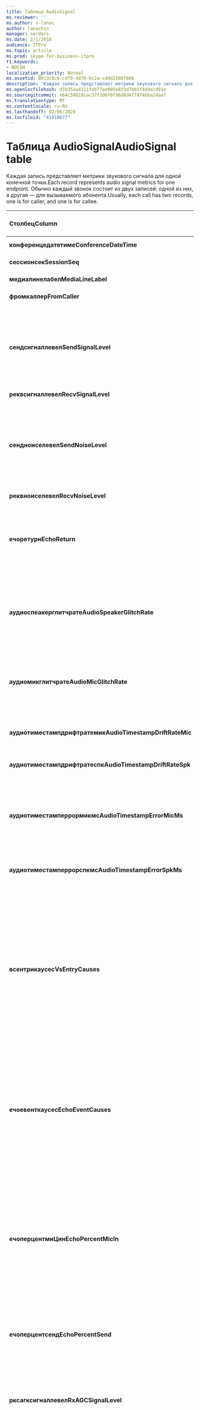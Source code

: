 ```yaml
---
title: Таблица AudioSignal
ms.reviewer: ''
ms.author: v-lanac
author: lanachin
manager: serdars
ms.date: 2/1/2018
audience: ITPro
ms.topic: article
ms.prod: skype-for-business-itpro
f1.keywords:
- NOCSH
localization_priority: Normal
ms.assetid: 0013c8c6-cdf9-4d70-bc2a-cddd1560f66b
description: 'Каждая запись представляет метрики звукового сигнала для одной конечной точки. Обычно каждый звонок состоит из двух записей: одной из них, а другая — для вызываемого абонента.'
ms.openlocfilehash: d1b35aa4111feb77ae905e833d7bb1f4d4acd01e
ms.sourcegitcommit: e64c50818cac37f3d6f0f96d0d4ff0f4bba24aef
ms.translationtype: MT
ms.contentlocale: ru-RU
ms.lasthandoff: 02/06/2020
ms.locfileid: "41810677"
---
```

# <a name="audiosignal-table"></a><span data-ttu-id="c6139-104">Таблица AudioSignal</span><span class="sxs-lookup"><span data-stu-id="c6139-104">AudioSignal table</span></span>
 
<span data-ttu-id="c6139-105">Каждая запись представляет метрики звукового сигнала для одной конечной точки.</span><span class="sxs-lookup"><span data-stu-id="c6139-105">Each record represents audio signal metrics for one endpoint.</span></span> <span data-ttu-id="c6139-106">Обычно каждый звонок состоит из двух записей: одной из них, а другая — для вызываемого абонента.</span><span class="sxs-lookup"><span data-stu-id="c6139-106">Usually, each call has two records, one is for caller, and one is for callee.</span></span> 
  
|<span data-ttu-id="c6139-107">**Столбец**</span><span class="sxs-lookup"><span data-stu-id="c6139-107">**Column**</span></span>|<span data-ttu-id="c6139-108">**Тип данных**</span><span class="sxs-lookup"><span data-stu-id="c6139-108">**Data Type**</span></span>|<span data-ttu-id="c6139-109">**Ключ/индекс**</span><span class="sxs-lookup"><span data-stu-id="c6139-109">**Key/Index**</span></span>|<span data-ttu-id="c6139-110">**Сведения**</span><span class="sxs-lookup"><span data-stu-id="c6139-110">**Details**</span></span>|
|:-----|:-----|:-----|:-----|
|<span data-ttu-id="c6139-111">**конференцедатетиме**</span><span class="sxs-lookup"><span data-stu-id="c6139-111">**ConferenceDateTime**</span></span> <br/> |<span data-ttu-id="c6139-112">datetime</span><span class="sxs-lookup"><span data-stu-id="c6139-112">datetime</span></span>  <br/> |<span data-ttu-id="c6139-113">Primary</span><span class="sxs-lookup"><span data-stu-id="c6139-113">Primary</span></span>  <br/> |<span data-ttu-id="c6139-114">На которую ссылается [Таблица медиалине](medialine-0.md).</span><span class="sxs-lookup"><span data-stu-id="c6139-114">Referenced from the [MediaLine table](medialine-0.md).</span></span>  <br/> |
|<span data-ttu-id="c6139-115">**сессионсек**</span><span class="sxs-lookup"><span data-stu-id="c6139-115">**SessionSeq**</span></span> <br/> |<span data-ttu-id="c6139-116">целое</span><span class="sxs-lookup"><span data-stu-id="c6139-116">int</span></span>  <br/> |<span data-ttu-id="c6139-117">Primary</span><span class="sxs-lookup"><span data-stu-id="c6139-117">Primary</span></span>  <br/> |<span data-ttu-id="c6139-118">На которую ссылается [Таблица медиалине](medialine-0.md).</span><span class="sxs-lookup"><span data-stu-id="c6139-118">Referenced from the [MediaLine table](medialine-0.md).</span></span>  <br/> |
|<span data-ttu-id="c6139-119">**медиалинелабел**</span><span class="sxs-lookup"><span data-stu-id="c6139-119">**MediaLineLabel**</span></span> <br/> |<span data-ttu-id="c6139-120">tinyint</span><span class="sxs-lookup"><span data-stu-id="c6139-120">tinyint</span></span>  <br/> |<span data-ttu-id="c6139-121">Primary</span><span class="sxs-lookup"><span data-stu-id="c6139-121">Primary</span></span>  <br/> |<span data-ttu-id="c6139-122">На которую ссылается [Таблица медиалине](medialine-0.md).</span><span class="sxs-lookup"><span data-stu-id="c6139-122">Referenced from the [MediaLine table](medialine-0.md).</span></span>  <br/> |
|<span data-ttu-id="c6139-123">**фромкаллер**</span><span class="sxs-lookup"><span data-stu-id="c6139-123">**FromCaller**</span></span> <br/> |<span data-ttu-id="c6139-124">бит</span><span class="sxs-lookup"><span data-stu-id="c6139-124">bit</span></span>  <br/> |<span data-ttu-id="c6139-125">Primary</span><span class="sxs-lookup"><span data-stu-id="c6139-125">Primary</span></span>  <br/> |<span data-ttu-id="c6139-126">0: данные вызывающего абонента</span><span class="sxs-lookup"><span data-stu-id="c6139-126">0: Callee's data</span></span>  <br/> <span data-ttu-id="c6139-127">1: данные вызывающего абонента</span><span class="sxs-lookup"><span data-stu-id="c6139-127">1: Caller's data</span></span>  <br/> |
|<span data-ttu-id="c6139-128">**сендсигналлевел**</span><span class="sxs-lookup"><span data-stu-id="c6139-128">**SendSignalLevel**</span></span> <br/> |<span data-ttu-id="c6139-129">целое</span><span class="sxs-lookup"><span data-stu-id="c6139-129">int</span></span>  <br/> | <br/> |<span data-ttu-id="c6139-130">Обозначает уровень звукового сигнала после аналогового усиления контроля.</span><span class="sxs-lookup"><span data-stu-id="c6139-130">Represents the Post-Analog Gain Control audio signal level.</span></span> <span data-ttu-id="c6139-131">Единицей измерения для этой метрики является Дбмо.</span><span class="sxs-lookup"><span data-stu-id="c6139-131">The unit for this metric is dBmo.</span></span> <span data-ttu-id="c6139-132">Для приемлемого качества оно должно быть не менее 30 Дбмо.</span><span class="sxs-lookup"><span data-stu-id="c6139-132">For acceptable quality, it should be at least 30 dBmo.</span></span> <span data-ttu-id="c6139-133">Этот показатель не передается сервером Конференции и IP-телефонами по протоколу A/V.</span><span class="sxs-lookup"><span data-stu-id="c6139-133">This metric is not reported by the A/V Conferencing Server or IP phones.</span></span>  <br/> |
|<span data-ttu-id="c6139-134">**реквсигналлевел**</span><span class="sxs-lookup"><span data-stu-id="c6139-134">**RecvSignalLevel**</span></span> <br/> |<span data-ttu-id="c6139-135">целое</span><span class="sxs-lookup"><span data-stu-id="c6139-135">int</span></span>  <br/> | <br/> |<span data-ttu-id="c6139-136">Смотрите Сендсигналлевел.</span><span class="sxs-lookup"><span data-stu-id="c6139-136">See SendSignalLevel.</span></span>  <br/> |
|<span data-ttu-id="c6139-137">**сендноиселевел**</span><span class="sxs-lookup"><span data-stu-id="c6139-137">**SendNoiseLevel**</span></span> <br/> |<span data-ttu-id="c6139-138">целое</span><span class="sxs-lookup"><span data-stu-id="c6139-138">int</span></span>  <br/> | <br/> |<span data-ttu-id="c6139-139">Обозначает уровень звукового шума, поступающего после аналогового усиления.</span><span class="sxs-lookup"><span data-stu-id="c6139-139">Represents the Post-Analog Gain Control audio noise level.</span></span> <span data-ttu-id="c6139-140">Единицей измерения для этой метрики является Дбмо.</span><span class="sxs-lookup"><span data-stu-id="c6139-140">The unit for this metric is dBmo.</span></span> <span data-ttu-id="c6139-141">Для приемлемого качества оно должно быть менее 35 Дбмо.</span><span class="sxs-lookup"><span data-stu-id="c6139-141">For acceptable quality, it should be less than 35 dBmo.</span></span> <span data-ttu-id="c6139-142">Этот показатель не передается сервером Конференции и IP-телефонами по протоколу A/V.</span><span class="sxs-lookup"><span data-stu-id="c6139-142">This metric is not reported by the A/V Conferencing Server or IP phones.</span></span>  <br/> |
|<span data-ttu-id="c6139-143">**реквноиселевел**</span><span class="sxs-lookup"><span data-stu-id="c6139-143">**RecvNoiseLevel**</span></span> <br/> |<span data-ttu-id="c6139-144">целое</span><span class="sxs-lookup"><span data-stu-id="c6139-144">int</span></span>  <br/> | <br/> |<span data-ttu-id="c6139-145">Смотрите Сендноиселевел.</span><span class="sxs-lookup"><span data-stu-id="c6139-145">See SendNoiseLevel.</span></span>  <br/> |
|<span data-ttu-id="c6139-146">**ечоретурн**</span><span class="sxs-lookup"><span data-stu-id="c6139-146">**EchoReturn**</span></span> <br/> |<span data-ttu-id="c6139-147">целое</span><span class="sxs-lookup"><span data-stu-id="c6139-147">int</span></span>  <br/> | <br/> |<span data-ttu-id="c6139-148">Показатель возвращающего потери при возврате эха.</span><span class="sxs-lookup"><span data-stu-id="c6139-148">Echo Return Loss Enhancement metric.</span></span> <span data-ttu-id="c6139-149">Единицей измерения для этой метрики является dB.</span><span class="sxs-lookup"><span data-stu-id="c6139-149">The unit for this metric is dB.</span></span> <span data-ttu-id="c6139-150">Более низкие значения представляют менее эхо.</span><span class="sxs-lookup"><span data-stu-id="c6139-150">Lower values represent less echo.</span></span> <span data-ttu-id="c6139-151">Этот показатель не передается сервером Конференции и IP-телефонами по протоколу A/V.</span><span class="sxs-lookup"><span data-stu-id="c6139-151">This metric is not reported by the A/V Conferencing Server or IP phones.</span></span>  <br/> |
|<span data-ttu-id="c6139-152">**аудиоспеакерглитчрате**</span><span class="sxs-lookup"><span data-stu-id="c6139-152">**AudioSpeakerGlitchRate**</span></span> <br/> |<span data-ttu-id="c6139-153">целое</span><span class="sxs-lookup"><span data-stu-id="c6139-153">int</span></span>  <br/> | <br/> |<span data-ttu-id="c6139-154">Среднее число сбоев в течение пяти минут для отрисовки динамик.</span><span class="sxs-lookup"><span data-stu-id="c6139-154">Average glitches per five minutes for the loudspeaker rendering.</span></span> <span data-ttu-id="c6139-155">Для хорошего качества это должно быть меньше, чем один за пять минут.</span><span class="sxs-lookup"><span data-stu-id="c6139-155">For good quality, this should be less than one per five minutes.</span></span> <span data-ttu-id="c6139-156">Не сообщается серверам конференц-связи, серверам или IP-телефонам.</span><span class="sxs-lookup"><span data-stu-id="c6139-156">Not reported by A/V Conferencing Servers, Mediation Servers, or IP phones.</span></span>  <br/> |
|<span data-ttu-id="c6139-157">**аудиомикглитчрате**</span><span class="sxs-lookup"><span data-stu-id="c6139-157">**AudioMicGlitchRate**</span></span> <br/> |<span data-ttu-id="c6139-158">целое</span><span class="sxs-lookup"><span data-stu-id="c6139-158">int</span></span>  <br/> | <br/> |<span data-ttu-id="c6139-159">Среднее число сбоев в течение пяти минут для захвата микрофона.</span><span class="sxs-lookup"><span data-stu-id="c6139-159">Average glitches per five minutes for the microphone capture.</span></span> <span data-ttu-id="c6139-160">Для хорошего качества это должно быть менее чем на одну 5 минут.</span><span class="sxs-lookup"><span data-stu-id="c6139-160">For good quality this should be less than one per five minutes.</span></span> <span data-ttu-id="c6139-161">Не сообщается серверам конференц-связи, серверам или IP-телефонам.</span><span class="sxs-lookup"><span data-stu-id="c6139-161">Not reported by A/V Conferencing Servers, Mediation Servers, or IP phones.</span></span>  <br/> |
|<span data-ttu-id="c6139-162">**аудиотиместампдрифтратемик**</span><span class="sxs-lookup"><span data-stu-id="c6139-162">**AudioTimestampDriftRateMic**</span></span> <br/> |<span data-ttu-id="c6139-163">десятичное число (9, 2)</span><span class="sxs-lookup"><span data-stu-id="c6139-163">decimal(9,2)</span></span>  <br/> | <br/> |<span data-ttu-id="c6139-164">Частота расхождения синхронизирующих сигналов для микрофона, относящихся к тактовой частоте процессора.</span><span class="sxs-lookup"><span data-stu-id="c6139-164">Microphone device clock drift rate, relative to CPU clock.</span></span>  <br/> |
|<span data-ttu-id="c6139-165">**аудиотиместампдрифтратеспк**</span><span class="sxs-lookup"><span data-stu-id="c6139-165">**AudioTimestampDriftRateSpk**</span></span> <br/> |<span data-ttu-id="c6139-166">десятичное число (9, 2)</span><span class="sxs-lookup"><span data-stu-id="c6139-166">decimal(9,2)</span></span>  <br/> | <br/> |<span data-ttu-id="c6139-167">Частота расхождения синхронизирующих импульсов устройства для динамиков относительно часов процессора.</span><span class="sxs-lookup"><span data-stu-id="c6139-167">Speaker device clock drift rate, relative to CPU clock.</span></span>  <br/> |
|<span data-ttu-id="c6139-168">**аудиотиместамперрормикмс**</span><span class="sxs-lookup"><span data-stu-id="c6139-168">**AudioTimestampErrorMicMs**</span></span> <br/> |<span data-ttu-id="c6139-169">десятичное число (9, 2)</span><span class="sxs-lookup"><span data-stu-id="c6139-169">decimal(9,2)</span></span>  <br/> | <br/> |<span data-ttu-id="c6139-170">Частота расхождения синхронизирующих импульсов устройства для динамиков относительно часов процессора.</span><span class="sxs-lookup"><span data-stu-id="c6139-170">Speaker device clock drift rate, relative to CPU clock.</span></span>  <br/> <span data-ttu-id="c6139-171">Средняя пометка времени потока захвата микрофона в миллисекундах за последние 20 секунд звонка.</span><span class="sxs-lookup"><span data-stu-id="c6139-171">Average microphone capture stream time stamp error, in milliseconds, in the last 20 seconds of the call.</span></span>  <br/> |
|<span data-ttu-id="c6139-172">**аудиотиместамперрорспкмс**</span><span class="sxs-lookup"><span data-stu-id="c6139-172">**AudioTimestampErrorSpkMs**</span></span> <br/> |<span data-ttu-id="c6139-173">десятичное число (9, 2)</span><span class="sxs-lookup"><span data-stu-id="c6139-173">decimal(9,2)</span></span>  <br/> | <br/> |<span data-ttu-id="c6139-174">Средняя отметка времени линейного потока обработки динамиков в миллисекундах за последние 20 секунд вызова.</span><span class="sxs-lookup"><span data-stu-id="c6139-174">Average speaker render stream time stamp error, in milliseconds, in the last 20 seconds of the call.</span></span>  <br/> |
|<span data-ttu-id="c6139-175">**всентрикаусес**</span><span class="sxs-lookup"><span data-stu-id="c6139-175">**VsEntryCauses**</span></span> <br/> |<span data-ttu-id="c6139-176">smallint</span><span class="sxs-lookup"><span data-stu-id="c6139-176">smallint</span></span>  <br/> | <br/> |<span data-ttu-id="c6139-177">Голосовая связь — это режим двусторонней печати с ограниченными возможностями перерывов.</span><span class="sxs-lookup"><span data-stu-id="c6139-177">Voice switch is a half-duplex mode with reduced interruption ability.</span></span> <span data-ttu-id="c6139-178">Причины для записи голосового переключателя:</span><span class="sxs-lookup"><span data-stu-id="c6139-178">Causes of voice switch entry:</span></span>  <br/> <span data-ttu-id="c6139-179">ENTER_VS_BADTS 0x01</span><span class="sxs-lookup"><span data-stu-id="c6139-179">ENTER_VS_BADTS 0x01</span></span>  <br/> <span data-ttu-id="c6139-180">ENTER_VS_ECHO 0x02</span><span class="sxs-lookup"><span data-stu-id="c6139-180">ENTER_VS_ECHO 0x02</span></span>  <br/> <span data-ttu-id="c6139-181">ENTER_VS_FORCEORCONVERGENCE 0x04</span><span class="sxs-lookup"><span data-stu-id="c6139-181">ENTER_VS_FORCEORCONVERGENCE 0x04</span></span>  <br/> <span data-ttu-id="c6139-182">ENTER_VS_DNLP 0x08</span><span class="sxs-lookup"><span data-stu-id="c6139-182">ENTER_VS_DNLP 0x08</span></span>  <br/> <span data-ttu-id="c6139-183">Причина может быть сочетанием отдельных причин.</span><span class="sxs-lookup"><span data-stu-id="c6139-183">The cause can be a combination of those individual causes.</span></span> <span data-ttu-id="c6139-184">ENTER_VS_FORCEORCONVERGENCE может быть включена только в RegKey для целей тестирования.</span><span class="sxs-lookup"><span data-stu-id="c6139-184">ENTER_VS_FORCEORCONVERGENCE can only be enabled by regkey for test purpose.</span></span>  <br/> <span data-ttu-id="c6139-185">Тип данных этого столбца изменен в Microsoft Lync Server 2013.</span><span class="sxs-lookup"><span data-stu-id="c6139-185">The data type for this column was changed in Microsoft Lync Server 2013.</span></span>  <br/> |
|<span data-ttu-id="c6139-186">**ечоевенткаусес**</span><span class="sxs-lookup"><span data-stu-id="c6139-186">**EchoEventCauses**</span></span> <br/> |<span data-ttu-id="c6139-187">tinyint</span><span class="sxs-lookup"><span data-stu-id="c6139-187">tinyint</span></span>  <br/> | <br/> |<span data-ttu-id="c6139-188">Причины возникновения события echo:</span><span class="sxs-lookup"><span data-stu-id="c6139-188">Causes of an echo event:</span></span>  <br/> <span data-ttu-id="c6139-189">ECHO_EVENT_BAD_TIMESTAMP 0x01</span><span class="sxs-lookup"><span data-stu-id="c6139-189">ECHO_EVENT_BAD_TIMESTAMP 0x01</span></span>  <br/> <span data-ttu-id="c6139-190">ECHO_EVENT_POSTAEC_ECHO 0x02</span><span class="sxs-lookup"><span data-stu-id="c6139-190">ECHO_EVENT_POSTAEC_ECHO 0x02</span></span>  <br/> <span data-ttu-id="c6139-191">ECHO_EVENT_ANLP 0x04</span><span class="sxs-lookup"><span data-stu-id="c6139-191">ECHO_EVENT_ANLP 0x04</span></span>  <br/> <span data-ttu-id="c6139-192">ECHO_EVENT_DNLP 0x08</span><span class="sxs-lookup"><span data-stu-id="c6139-192">ECHO_EVENT_DNLP 0x08</span></span>  <br/> <span data-ttu-id="c6139-193">ECHO_EVENT_MIC_CLIPPING 0x10</span><span class="sxs-lookup"><span data-stu-id="c6139-193">ECHO_EVENT_MIC_CLIPPING 0x10</span></span>  <br/> <span data-ttu-id="c6139-194">ECHO_EVENT_BAD_STATE 0x20</span><span class="sxs-lookup"><span data-stu-id="c6139-194">ECHO_EVENT_BAD_STATE 0x20</span></span>  <br/> <span data-ttu-id="c6139-195">Причина может быть сочетанием отдельных причин.</span><span class="sxs-lookup"><span data-stu-id="c6139-195">The cause can be a combination of those individual causes.</span></span>  <br/> |
|<span data-ttu-id="c6139-196">**ечоперцентмиЦин**</span><span class="sxs-lookup"><span data-stu-id="c6139-196">**EchoPercentMicIn**</span></span> <br/> |<span data-ttu-id="c6139-197">десятичное число (5; 2)</span><span class="sxs-lookup"><span data-stu-id="c6139-197">decimal(5,2)</span></span>  <br/> | <br/> |<span data-ttu-id="c6139-p110">Процент времени, когда в потоке захвата микрофоном обнаруживался эхосигнал. Обычно низкие значения отображаются для гарнитур или телефонных трубок, а высокие значения – для телефонных или автономных динамиков. Для устройств, которые поддерживают встроенную возможность подавления акустического эхосигнала, высокие значения указывают утечку эхосигнала. Для других устройств эти единицы измерения не должны использоваться для оценки качества устройства.</span><span class="sxs-lookup"><span data-stu-id="c6139-p110">Percentage of time when echo was detected in the microphone capture stream. Typically, values are low for headsets or handsets, and higher for speaker phones or stand-alone speakers. For devices that support on-board acoustic echo cancellation, high values indicate echo leak. For other devices, this metric should not be used to evaluate device quality.</span></span>  <br/> |
|<span data-ttu-id="c6139-202">**ечоперцентсенд**</span><span class="sxs-lookup"><span data-stu-id="c6139-202">**EchoPercentSend**</span></span> <br/> |<span data-ttu-id="c6139-203">десятичное число (5; 2)</span><span class="sxs-lookup"><span data-stu-id="c6139-203">decimal(5,2)</span></span>  <br/> ||<span data-ttu-id="c6139-204">Процент времени, в течение которого обнаружено Эхо-сообщение в отправленном потоке.</span><span class="sxs-lookup"><span data-stu-id="c6139-204">Percentage of time when echo is detected in sent stream.</span></span> <span data-ttu-id="c6139-205">Высокий процент эха в потоках отправки указывает на наличие утечки эха.</span><span class="sxs-lookup"><span data-stu-id="c6139-205">High echo percentage in send streams an indication of echo leak.</span></span>  <br/> |
|<span data-ttu-id="c6139-206">**рксагксигналлевел**</span><span class="sxs-lookup"><span data-stu-id="c6139-206">**RxAGCSignalLevel**</span></span> <br/> |<span data-ttu-id="c6139-207">целое</span><span class="sxs-lookup"><span data-stu-id="c6139-207">int</span></span>  <br/> | <br/> |<span data-ttu-id="c6139-208">Уровень сигнала на сервере обновлений от шлюза; Это относится только к серверу обновлений.</span><span class="sxs-lookup"><span data-stu-id="c6139-208">Received signal level on the Mediation Server from the Gateway; this applies only to the Mediation Server.</span></span> <span data-ttu-id="c6139-209">Единица измерения этой метрики — Дбов.</span><span class="sxs-lookup"><span data-stu-id="c6139-209">The unit of this metric is dBoV.</span></span> <span data-ttu-id="c6139-210">Для хорошего качества допустимый диапазон должен составлять от [-30 до-18] Дбов.</span><span class="sxs-lookup"><span data-stu-id="c6139-210">For good quality, the acceptable range should be [-30 to -18] dBoV.</span></span>  <br/> |
|<span data-ttu-id="c6139-211">**рксагкноиселевел**</span><span class="sxs-lookup"><span data-stu-id="c6139-211">**RxAGCNoiseLevel**</span></span> <br/> |<span data-ttu-id="c6139-212">целое</span><span class="sxs-lookup"><span data-stu-id="c6139-212">int</span></span>  <br/> | <br/> |<span data-ttu-id="c6139-213">Уровень сигнала на сервере обновлений от шлюза.</span><span class="sxs-lookup"><span data-stu-id="c6139-213">Received signal level on the Mediation Server from the Gateway.</span></span> <span data-ttu-id="c6139-214">Это относится только к серверу обновлений.</span><span class="sxs-lookup"><span data-stu-id="c6139-214">This applies only to the Mediation Server.</span></span> <span data-ttu-id="c6139-215">Единица измерения этой метрики — Дбов.</span><span class="sxs-lookup"><span data-stu-id="c6139-215">The unit of this metric is dBoV.</span></span> <span data-ttu-id="c6139-216">Для хорошего качества допустимый диапазон должен быть меньше, чем-50 Дбов.</span><span class="sxs-lookup"><span data-stu-id="c6139-216">For good quality, the acceptable range should be less than -50 dBoV.</span></span>  <br/> |
|<span data-ttu-id="c6139-217">**рксавгагкгаин**</span><span class="sxs-lookup"><span data-stu-id="c6139-217">**RxAvgAGCGain**</span></span> <br/> |<span data-ttu-id="c6139-218">целое</span><span class="sxs-lookup"><span data-stu-id="c6139-218">int</span></span>  <br/> | <br/> |<span data-ttu-id="c6139-219">Автоматический контроль усиления (АГК) на стороне сервера-посредника.</span><span class="sxs-lookup"><span data-stu-id="c6139-219">Automatic gain control (AGC) on the Mediation Server side.</span></span>  <br/> |
|<span data-ttu-id="c6139-220">**инитиалсигналлевелрмс**</span><span class="sxs-lookup"><span data-stu-id="c6139-220">**InitialSignalLevelRMS**</span></span> <br/> |<span data-ttu-id="c6139-221">число с плавающей точкой</span><span class="sxs-lookup"><span data-stu-id="c6139-221">float</span></span>  <br/> | <br/> |<span data-ttu-id="c6139-222">Среднее значение среднего квадрата для входящего сигнала, которое составляет до первых 30 секунд звонка.</span><span class="sxs-lookup"><span data-stu-id="c6139-222">The root mean square (RMS) of the incoming signal of up to the first 30 seconds of the call.</span></span>  <br/> |
|<span data-ttu-id="c6139-223">**RecvSignalLevelCh1**</span><span class="sxs-lookup"><span data-stu-id="c6139-223">**RecvSignalLevelCh1**</span></span> <br/> |<span data-ttu-id="c6139-224">целое</span><span class="sxs-lookup"><span data-stu-id="c6139-224">int</span></span>  <br/> ||<span data-ttu-id="c6139-225">Уровень сигнала, полученный на канале 1.</span><span class="sxs-lookup"><span data-stu-id="c6139-225">Signal level as received on channel 1.</span></span>  <br/> <span data-ttu-id="c6139-226">Этот столбец появился в Microsoft Lync Server 2013.</span><span class="sxs-lookup"><span data-stu-id="c6139-226">This column was introduced in Microsoft Lync Server 2013.</span></span>  <br/> |
|<span data-ttu-id="c6139-227">**RecvSignalLevelCh2**</span><span class="sxs-lookup"><span data-stu-id="c6139-227">**RecvSignalLevelCh2**</span></span> <br/> |<span data-ttu-id="c6139-228">целое</span><span class="sxs-lookup"><span data-stu-id="c6139-228">int</span></span>  <br/> ||<span data-ttu-id="c6139-229">Уровень сигнала, полученный на канале 2.</span><span class="sxs-lookup"><span data-stu-id="c6139-229">Signal level as received on channel 2.</span></span>  <br/> <span data-ttu-id="c6139-230">Этот столбец появился в Microsoft Lync Server 2013.</span><span class="sxs-lookup"><span data-stu-id="c6139-230">This column was introduced in Microsoft Lync Server 2013.</span></span>  <br/> |
|<span data-ttu-id="c6139-231">**RecvNoiseLevelCh1**</span><span class="sxs-lookup"><span data-stu-id="c6139-231">**RecvNoiseLevelCh1**</span></span> <br/> |<span data-ttu-id="c6139-232">целое</span><span class="sxs-lookup"><span data-stu-id="c6139-232">int</span></span>  <br/> ||<span data-ttu-id="c6139-233">Уровень шума, полученный на канале 1.</span><span class="sxs-lookup"><span data-stu-id="c6139-233">Noise level as received on channel 1.</span></span>  <br/> <span data-ttu-id="c6139-234">Этот столбец появился в Microsoft Lync Server 2013.</span><span class="sxs-lookup"><span data-stu-id="c6139-234">This column was introduced in Microsoft Lync Server 2013.</span></span>  <br/> |
|<span data-ttu-id="c6139-235">**RecvNoiseLevelCh2**</span><span class="sxs-lookup"><span data-stu-id="c6139-235">**RecvNoiseLevelCh2**</span></span> <br/> |<span data-ttu-id="c6139-236">целое</span><span class="sxs-lookup"><span data-stu-id="c6139-236">int</span></span>  <br/> ||<span data-ttu-id="c6139-237">Уровень шума, полученный на канале 2.</span><span class="sxs-lookup"><span data-stu-id="c6139-237">Noise level as received on channel 2.</span></span>  <br/> <span data-ttu-id="c6139-238">Этот столбец появился в Microsoft Lync Server 2013.</span><span class="sxs-lookup"><span data-stu-id="c6139-238">This column was introduced in Microsoft Lync Server 2013.</span></span>  <br/> |
|<span data-ttu-id="c6139-239">**SendSignalLevelCh1**</span><span class="sxs-lookup"><span data-stu-id="c6139-239">**SendSignalLevelCh1**</span></span> <br/> |<span data-ttu-id="c6139-240">целое</span><span class="sxs-lookup"><span data-stu-id="c6139-240">int</span></span>  <br/> ||<span data-ttu-id="c6139-241">Уровень сигнала, отправленный на канале 1.</span><span class="sxs-lookup"><span data-stu-id="c6139-241">Signal level as sent on channel 1.</span></span>  <br/> <span data-ttu-id="c6139-242">Этот столбец появился в Microsoft Lync Server 2013.</span><span class="sxs-lookup"><span data-stu-id="c6139-242">This column was introduced in Microsoft Lync Server 2013.</span></span>  <br/> |
|<span data-ttu-id="c6139-243">**SendSignalLevelCh2**</span><span class="sxs-lookup"><span data-stu-id="c6139-243">**SendSignalLevelCh2**</span></span> <br/> |<span data-ttu-id="c6139-244">целое</span><span class="sxs-lookup"><span data-stu-id="c6139-244">int</span></span>  <br/> ||<span data-ttu-id="c6139-245">Уровень сигнала, отправленный на канале 2.</span><span class="sxs-lookup"><span data-stu-id="c6139-245">Signal level as sent on channel 2.</span></span>  <br/> <span data-ttu-id="c6139-246">Этот столбец появился в Microsoft Lync Server 2013.</span><span class="sxs-lookup"><span data-stu-id="c6139-246">This column was introduced in Microsoft Lync Server 2013.</span></span>  <br/> |
|<span data-ttu-id="c6139-247">**SendNoiseLevelCh1**</span><span class="sxs-lookup"><span data-stu-id="c6139-247">**SendNoiseLevelCh1**</span></span> <br/> |<span data-ttu-id="c6139-248">целое</span><span class="sxs-lookup"><span data-stu-id="c6139-248">int</span></span>  <br/> ||<span data-ttu-id="c6139-249">Уровень шума, отправленный на канале 1.</span><span class="sxs-lookup"><span data-stu-id="c6139-249">Noise level as sent on channel 1.</span></span>  <br/> <span data-ttu-id="c6139-250">Этот столбец появился в Microsoft Lync Server 2013.</span><span class="sxs-lookup"><span data-stu-id="c6139-250">This column was introduced in Microsoft Lync Server 2013.</span></span>  <br/> |
|<span data-ttu-id="c6139-251">**SendNoiseLevelCh2**</span><span class="sxs-lookup"><span data-stu-id="c6139-251">**SendNoiseLevelCh2**</span></span> <br/> |<span data-ttu-id="c6139-252">целое</span><span class="sxs-lookup"><span data-stu-id="c6139-252">int</span></span>  <br/> ||<span data-ttu-id="c6139-253">Уровень шума, отправленный на канале 2.</span><span class="sxs-lookup"><span data-stu-id="c6139-253">Noise level as sent on channel 2.</span></span>  <br/> <span data-ttu-id="c6139-254">Этот столбец появился в Microsoft Lync Server 2013.</span><span class="sxs-lookup"><span data-stu-id="c6139-254">This column was introduced in Microsoft Lync Server 2013.</span></span>  <br/> |
|<span data-ttu-id="c6139-255">**рендерлупбакксигналлевел**</span><span class="sxs-lookup"><span data-stu-id="c6139-255">**RenderLoopbackSignalLevel**</span></span> <br/> |<span data-ttu-id="c6139-256">целое</span><span class="sxs-lookup"><span data-stu-id="c6139-256">int</span></span>  <br/> ||<span data-ttu-id="c6139-257">Уровень Дбфс сигнала, передаваемого на динамик для воспроизведения.</span><span class="sxs-lookup"><span data-stu-id="c6139-257">Level in dBFS of the signal sent to the loudspeaker for playback.</span></span> <span data-ttu-id="c6139-258">Учетные записи для всех изменений, внесенных в полученный сигнал.</span><span class="sxs-lookup"><span data-stu-id="c6139-258">Accounts for any gain adjustments made to the received signal.</span></span> <br/> <span data-ttu-id="c6139-259">Этот столбец появился в Microsoft Lync Server 2013.</span><span class="sxs-lookup"><span data-stu-id="c6139-259">This column was introduced in Microsoft Lync Server 2013.</span></span>  <br/> |   
|<span data-ttu-id="c6139-260">**рендерноиселевел**</span><span class="sxs-lookup"><span data-stu-id="c6139-260">**RenderNoiseLevel**</span></span> <br/> |<span data-ttu-id="c6139-261">целое</span><span class="sxs-lookup"><span data-stu-id="c6139-261">int</span></span>  <br/> ||<span data-ttu-id="c6139-262">Уровень Дбфсного содержимого сигнала, передаваемого на динамик для воспроизведения</span><span class="sxs-lookup"><span data-stu-id="c6139-262">Level in dBFS of the noise content in the signal sent to the loudspeaker for playback</span></span> <br/> |

